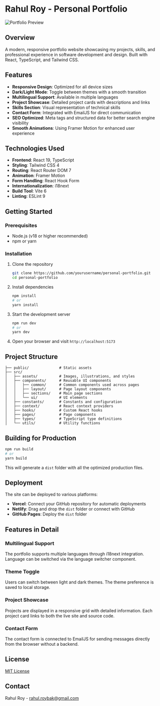 # Rahul Roy - Personal Portfolio

![Portfolio Preview](https://res.cloudinary.com/dknswyxmh/image/upload/v1747594099/Screenshot_2025-05-19_at_00-16-55_Rahul_Roy_Personal_Portfolio_j8c9iq.png)

## Overview

A modern, responsive portfolio website showcasing my projects, skills, and professional experience in software development and design. Built with React, TypeScript, and Tailwind CSS.

## Features

- **Responsive Design**: Optimized for all device sizes
- **Dark/Light Mode**: Toggle between themes with a smooth transition
- **Multilingual Support**: Available in multiple languages
- **Project Showcase**: Detailed project cards with descriptions and links
- **Skills Section**: Visual representation of technical skills
- **Contact Form**: Integrated with EmailJS for direct communication
- **SEO Optimized**: Meta tags and structured data for better search engine visibility
- **Smooth Animations**: Using Framer Motion for enhanced user experience

## Technologies Used

- **Frontend**: React 19, TypeScript
- **Styling**: Tailwind CSS 4
- **Routing**: React Router DOM 7
- **Animation**: Framer Motion
- **Form Handling**: React Hook Form
- **Internationalization**: i18next
- **Build Tool**: Vite 6
- **Linting**: ESLint 9

## Getting Started

### Prerequisites

- Node.js (v18 or higher recommended)
- npm or yarn

### Installation

1. Clone the repository
   ```bash
   git clone https://github.com/yourusername/personal-portfolio.git
   cd personal-portfolio
   ```

2. Install dependencies
   ```bash
   npm install
   # or
   yarn install
   ```

3. Start the development server
   ```bash
   npm run dev
   # or
   yarn dev
   ```

4. Open your browser and visit `http://localhost:5173`

## Project Structure

```
├── public/              # Static assets
├── src/
│   ├── assets/          # Images, illustrations, and styles
│   ├── components/      # Reusable UI components
│   │   ├── common/      # Common components used across pages
│   │   ├── layout/      # Page layout components
│   │   ├── sections/    # Main page sections
│   │   └── ui/          # UI elements
│   ├── constants/       # Constants and configuration
│   ├── context/         # React context providers
│   ├── hooks/           # Custom React hooks
│   ├── pages/           # Page components
│   ├── types/           # TypeScript type definitions
│   └── utils/           # Utility functions
```

## Building for Production

```bash
npm run build
# or
yarn build
```

This will generate a `dist` folder with all the optimized production files.

## Deployment

The site can be deployed to various platforms:

- **Vercel**: Connect your GitHub repository for automatic deployments
- **Netlify**: Drag and drop the `dist` folder or connect with GitHub
- **GitHub Pages**: Deploy the `dist` folder

## Features in Detail

### Multilingual Support
The portfolio supports multiple languages through i18next integration. Language can be switched via the language switcher component.

### Theme Toggle
Users can switch between light and dark themes. The theme preference is saved to local storage.

### Project Showcase
Projects are displayed in a responsive grid with detailed information. Each project card links to both the live site and source code.

### Contact Form
The contact form is connected to EmailJS for sending messages directly from the browser without a backend.

## License

[MIT License](LICENSE)

## Contact

Rahul Roy - rahul.roybak@gmail.com
